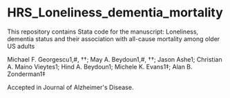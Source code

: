 # HRS_Loneliness_dementia_mortality

This repository contains Stata code for the manuscript:
Loneliness, dementia status and their association with all-cause mortality 
among older US adults

Michael F. Georgescu1,#, ††; May A. Beydoun1,#, ††; Jason Ashe1; Christian A. Maino Vieytes1; Hind A. Beydoun1; Michele K. Evans1‡; Alan B. Zonderman1‡

Accepted in Journal of Alzheimer's Disease. 
